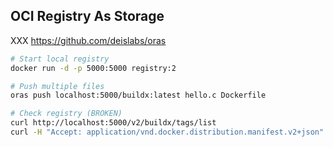 ## OCI Registry As Storage

XXX https://github.com/deislabs/oras

```bash
# Start local registry
docker run -d -p 5000:5000 registry:2

# Push multiple files
oras push localhost:5000/buildx:latest hello.c Dockerfile

# Check registry (BROKEN)
curl http://localhost:5000/v2/buildx/tags/list
curl -H "Accept: application/vnd.docker.distribution.manifest.v2+json" http://localhost:5000/v2/buildx/manifests/latest
```